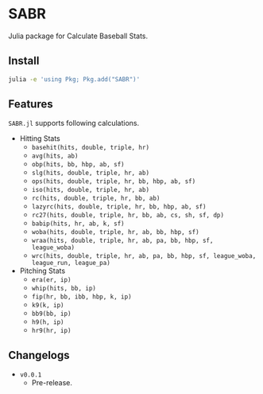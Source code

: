 # SABR

Julia package for Calculate Baseball Stats.

## Install

```bash
julia -e 'using Pkg; Pkg.add("SABR")'
```

## Features

`SABR.jl` supports following calculations.

- Hitting Stats
    - `basehit(hits, double, triple, hr)`
    - `avg(hits, ab)`
    - `obp(hits, bb, hbp, ab, sf)`
    - `slg(hits, double, triple, hr, ab)`
    - `ops(hits, double, triple, hr, bb, hbp, ab, sf)`
    - `iso(hits, double, triple, hr, ab)`
    - `rc(hits, double, triple, hr, bb, ab)`
    - `lazyrc(hits, double, triple, hr, bb, hbp, ab, sf)`
    - `rc27(hits, double, triple, hr, bb, ab, cs, sh, sf, dp)`
    - `babip(hits, hr, ab, k, sf)`
    - `woba(hits, double, triple, hr, ab, bb, hbp, sf)`
    - `wraa(hits, double, triple, hr, ab, pa, bb, hbp, sf, league_woba)`
    - `wrc(hits, double, triple, hr, ab, pa, bb, hbp, sf, league_woba, league_run, league_pa)`
- Pitching Stats
    - `era(er, ip)`
    - `whip(hits, bb, ip)`
    - `fip(hr, bb, ibb, hbp, k, ip)`
    - `k9(k, ip)`
    - `bb9(bb, ip)`
    - `h9(h, ip)`
    - `hr9(hr, ip)`

## Changelogs

- `v0.0.1`
    - Pre-release.